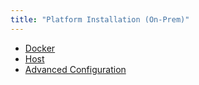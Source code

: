 ```yaml
---
title: "Platform Installation (On-Prem)"
---
```


* [Docker](installation-platform/1-docker)
* [Host](installation-platform/2-host)
* [Advanced Configuration](installation-platform/3-advanced-configuration)
